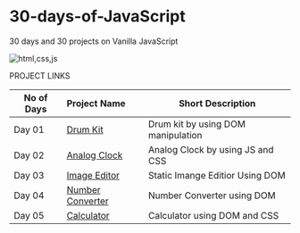# 30-days-of-JavaScript
30 days and 30 projects on Vanilla JavaScript

![html,css,js](https://p.kindpng.com/picc/s/78-787343_html5-css-javascript-html-css-js-icon-hd.png)

PROJECT LINKS

|  No of Days   |     Project Name                                                       |Short Description                  |
|---------------|:-----------------------------------------------------------------------|-----------------------------------|
| Day 01        |  [Drum Kit](https://gifted-jsdrumkit-amangupta.netlify.app/)           |Drum kit by using DOM manipulation |
| Day 02        |  [Analog Clock](https://js-analog-clock-amangupta.netlify.app/)        |Analog Clock by using JS and CSS   |
| Day 03        |  [Image Editor](https://js-image-editor-amangupta.netlify.app/)        |Static Imange Editior Using DOM    |
| Day 04        |  [Number Converter](https://js-number-converter-amangupta.netlify.app/)|Number Converter using DOM         |
| Day 05        |  [Calculator](https://calculator-amangupta.netlify.app/)               |Calculator using DOM and CSS       |
    


